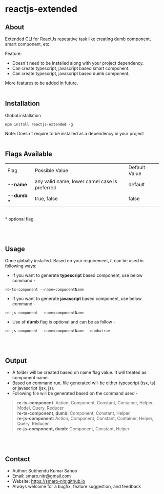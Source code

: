 # reactjs-extended

## About
Extended CLI for ReactJs repetative task like creating dumb component, smart component, etc.

Feature:
* Doesn`t need to be installed along with your project dependency.
* Can create typescript, javascript based smart component.
* Can create typescript, javascript based dumb component.

More features to be added in future.
<br/>&nbsp;

## Installation
Global installation
```shell
npm install reactjs-extended -g
```
Note: Doesn`t require to be installed as a dependency in your project
<br/>&nbsp;

## Flags Available
<table>
  <tr>
    <td>Flag</td>
    <td>Possible Value</td>
    <td>Default Value</td>
  <tr>
  <tr>
    <td><b>--name</b></td>
    <td>any valid name, lower camel case is preferred</td>
    <td>default</td>
  </tr>
  <tr>
    <td><b>--dumb *</b></td>
    <td>true, false</td>
    <td>false</td>
  </tr>
</table>
<br/>
* optional flag

<br/>&nbsp;

## Usage
Once globally installed. Based on your requirement, it can be used in following ways:

* If you want to generate <b>typescript</b> based component, use below command -
```shell
re-ts-component --name=componentName
```

* If you want to generate <b>javascript</b> based component, use below command -
```shell
re-js-component --name=componentName
```

* Use of <b>dumb</b> flag is optional and can be as follow -
```shell
re-js-component --name=componentName --dumb=true
```

<br/>&nbsp;

## Output
* A folder will be created based on name flag value. It will treated as component name.
* Based on command run, file generated will be either typescript (tsx, ts) or javascript (jsx, js).
* Following file will be generated based on the command used -
> <b>re-ts-component</b>:  Action, Component, Constant, Container, Helper, Model, Query, Reducer<br/>
> <b>re-ts-component, dumb</b>:  Component, Constant, Helper<br/>
> <b>re-js-component</b>: Action, Component, Constant, Container, Helper, Query, Reducer<br/>
> <b>re-js-component, dumb</b>:  Component, Constant, Helper <br/>

<br/>&nbsp;

## Contact
* Author: Subhendu Kumar Sahoo
* Email: smaro.nitr@gmail.com
* Website: https://smaro-nitr.github.io
* Always welcome for a bugfix, feature suggestion, and feedback